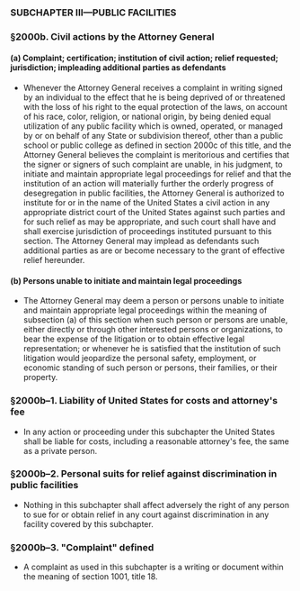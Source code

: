 ### SUBCHAPTER III—PUBLIC FACILITIES

### §2000b. Civil actions by the Attorney General
#### (a) Complaint; certification; institution of civil action; relief requested; jurisdiction; impleading additional parties as defendants
* Whenever the Attorney General receives a complaint in writing signed by an individual to the effect that he is being deprived of or threatened with the loss of his right to the equal protection of the laws, on account of his race, color, religion, or national origin, by being denied equal utilization of any public facility which is owned, operated, or managed by or on behalf of any State or subdivision thereof, other than a public school or public college as defined in section 2000c of this title, and the Attorney General believes the complaint is meritorious and certifies that the signer or signers of such complaint are unable, in his judgment, to initiate and maintain appropriate legal proceedings for relief and that the institution of an action will materially further the orderly progress of desegregation in public facilities, the Attorney General is authorized to institute for or in the name of the United States a civil action in any appropriate district court of the United States against such parties and for such relief as may be appropriate, and such court shall have and shall exercise jurisdiction of proceedings instituted pursuant to this section. The Attorney General may implead as defendants such additional parties as are or become necessary to the grant of effective relief hereunder.

#### (b) Persons unable to initiate and maintain legal proceedings
* The Attorney General may deem a person or persons unable to initiate and maintain appropriate legal proceedings within the meaning of subsection (a) of this section when such person or persons are unable, either directly or through other interested persons or organizations, to bear the expense of the litigation or to obtain effective legal representation; or whenever he is satisfied that the institution of such litigation would jeopardize the personal safety, employment, or economic standing of such person or persons, their families, or their property.

### §2000b–1. Liability of United States for costs and attorney's fee
* In any action or proceeding under this subchapter the United States shall be liable for costs, including a reasonable attorney's fee, the same as a private person.

### §2000b–2. Personal suits for relief against discrimination in public facilities
* Nothing in this subchapter shall affect adversely the right of any person to sue for or obtain relief in any court against discrimination in any facility covered by this subchapter.

### §2000b–3. "Complaint" defined
* A complaint as used in this subchapter is a writing or document within the meaning of section 1001, title 18.